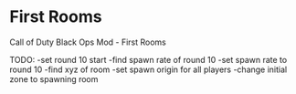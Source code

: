 # First Rooms
Call of Duty Black Ops Mod - First Rooms

TODO:
-set round 10 start
-find spawn rate of round 10
-set spawn rate to round 10
-find xyz of room
-set spawn origin for all players
-change initial zone to spawning room